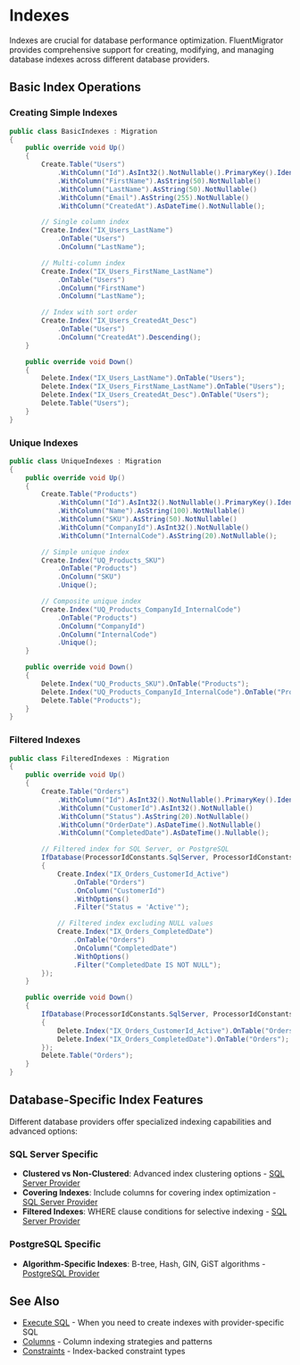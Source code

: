 # Indexes

Indexes are crucial for database performance optimization. FluentMigrator provides comprehensive support for creating, modifying, and managing database indexes across different database providers.

## Basic Index Operations

### Creating Simple Indexes

```csharp
public class BasicIndexes : Migration
{
    public override void Up()
    {
        Create.Table("Users")
            .WithColumn("Id").AsInt32().NotNullable().PrimaryKey().Identity()
            .WithColumn("FirstName").AsString(50).NotNullable()
            .WithColumn("LastName").AsString(50).NotNullable()
            .WithColumn("Email").AsString(255).NotNullable()
            .WithColumn("CreatedAt").AsDateTime().NotNullable();

        // Single column index
        Create.Index("IX_Users_LastName")
            .OnTable("Users")
            .OnColumn("LastName");

        // Multi-column index
        Create.Index("IX_Users_FirstName_LastName")
            .OnTable("Users")
            .OnColumn("FirstName")
            .OnColumn("LastName");

        // Index with sort order
        Create.Index("IX_Users_CreatedAt_Desc")
            .OnTable("Users")
            .OnColumn("CreatedAt").Descending();
    }

    public override void Down()
    {
        Delete.Index("IX_Users_LastName").OnTable("Users");
        Delete.Index("IX_Users_FirstName_LastName").OnTable("Users");
        Delete.Index("IX_Users_CreatedAt_Desc").OnTable("Users");
        Delete.Table("Users");
    }
}
```

### Unique Indexes

```csharp
public class UniqueIndexes : Migration
{
    public override void Up()
    {
        Create.Table("Products")
            .WithColumn("Id").AsInt32().NotNullable().PrimaryKey().Identity()
            .WithColumn("Name").AsString(100).NotNullable()
            .WithColumn("SKU").AsString(50).NotNullable()
            .WithColumn("CompanyId").AsInt32().NotNullable()
            .WithColumn("InternalCode").AsString(20).NotNullable();

        // Simple unique index
        Create.Index("UQ_Products_SKU")
            .OnTable("Products")
            .OnColumn("SKU")
            .Unique();

        // Composite unique index
        Create.Index("UQ_Products_CompanyId_InternalCode")
            .OnTable("Products")
            .OnColumn("CompanyId")
            .OnColumn("InternalCode")
            .Unique();
    }

    public override void Down()
    {
        Delete.Index("UQ_Products_SKU").OnTable("Products");
        Delete.Index("UQ_Products_CompanyId_InternalCode").OnTable("Products");
        Delete.Table("Products");
    }
}
```

### Filtered Indexes

```csharp
public class FilteredIndexes : Migration
{
    public override void Up()
    {
        Create.Table("Orders")
            .WithColumn("Id").AsInt32().NotNullable().PrimaryKey().Identity()
            .WithColumn("CustomerId").AsInt32().NotNullable()
            .WithColumn("Status").AsString(20).NotNullable()
            .WithColumn("OrderDate").AsDateTime().NotNullable()
            .WithColumn("CompletedDate").AsDateTime().Nullable();

        // Filtered index for SQL Server, or PostgreSQL
        IfDatabase(ProcessorIdConstants.SqlServer, ProcessorIdConstants.Postgres).Delegate(() =>
        {
            Create.Index("IX_Orders_CustomerId_Active")
                .OnTable("Orders")
                .OnColumn("CustomerId")
                .WithOptions()
                .Filter("Status = 'Active'");

            // Filtered index excluding NULL values
            Create.Index("IX_Orders_CompletedDate")
                .OnTable("Orders")
                .OnColumn("CompletedDate")
                .WithOptions()
                .Filter("CompletedDate IS NOT NULL");
        });
    }

    public override void Down()
    {
        IfDatabase(ProcessorIdConstants.SqlServer, ProcessorIdConstants.Postgres).Delegate(() =>
        {
            Delete.Index("IX_Orders_CustomerId_Active").OnTable("Orders");
            Delete.Index("IX_Orders_CompletedDate").OnTable("Orders");
        });
        Delete.Table("Orders");
    }
}
```

## Database-Specific Index Features

Different database providers offer specialized indexing capabilities and advanced options:

### SQL Server Specific
- **Clustered vs Non-Clustered**: Advanced index clustering options - [SQL Server Provider](../providers/sql-server.md#clustered-and-non-clustered-indexes)
- **Covering Indexes**: Include columns for covering index optimization - [SQL Server Provider](../providers/sql-server.md#included-columns-covering-indexes)
- **Filtered Indexes**: WHERE clause conditions for selective indexing - [SQL Server Provider](../providers/sql-server.md#filtered-indexes)

### PostgreSQL Specific
- **Algorithm-Specific Indexes**: B-tree, Hash, GIN, GiST algorithms - [PostgreSQL Provider](../providers/postgresql.md#algorithm-specific-indexes)

## See Also
- [Execute SQL](../operations/execute-sql.md) - When you need to create indexes with provider-specific SQL
- [Columns](./columns.md) - Column indexing strategies and patterns
- [Constraints](./constraints.md) - Index-backed constraint types
